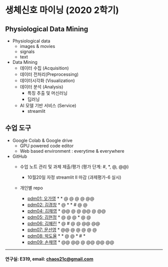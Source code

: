 # 생체신호 마이닝 (2020 2학기)

## Physiological Data Mining
* Physiological data
  - images & movies
  - signals
  - text
* Data Mining
  - 데이터 수집 (Acquisition)
  - 데이터 전처리(Preprocessing)
  - 데이터시각화 (Visualization)
  - 데이터 분석 (Analysis)
    * 특징 추출 및 머신러닝
    * 딥러닝
  - AI 모델 기반 서비스 (Service)
    * streamlit
    
## 수업 도구
* Google Colab & Google drive
  - GPU powered code editor
  - Web based environment : everytime & everywhere
* GitHub
  - 수업 노트 관리 및 과제 제출/평가 (평가 단계: #, *, @, @@)
    * 10월20일 자정 streamlit II 마감 (과제평가-6 실시) 
    
  - 개인별 repo  
    * [pdm01: 오가영](https://github.com/o-going/pdm01) * * @ @ @ @ @@
    * [pdm02: 김경창](https://github.com/rldckd0103/pdm02) * @ * * # @ @
    * [pdm04: 김채영](https://github.com/kimchaeyoung-student/pdm04) * @@ @ @ @@ @ @@
    * [pdm05: 김현정](https://github.com/dasdasqs2/pdm05) * @ @ @ * @ @
    * [pdm06: 김혜린](https://github.com/Kim-Hyerin/pdm06) * @ # @ @ @@ @@
    * [pdm07: 문선영](https://github.com/anstjsdud/pdm07) * @@ @ @ @ @ @
    * [pdm08: 박도율](https://github.com/DoyulPark/pdm08) * * @ @ * # *
    * [pdm09: 손채영](https://github.com/chaeyeongSon/pdm09) * @@ @@ @ @@ @@ @@
 ---
 #### 연구실: E319, email: chaos21c@gmail.com
 
